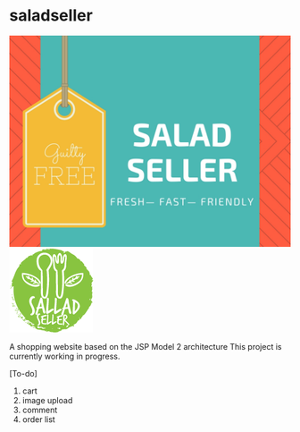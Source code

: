 # saladseller
![SaladSeller](/WebContent/images/ppt.jpg)
![logo](/WebContent/images/logo_small.png)

A shopping website based on the JSP Model 2 architecture
This project is currently working in progress.

[To-do]
1. cart
2. image upload
3. comment
4. order list


